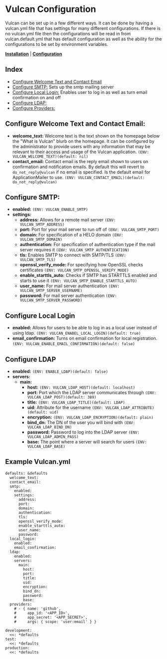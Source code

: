 # Vulcan Configuration

Vulcan can be set up in a few different ways. It can be done by having a vulcan.yml file that has settings for many different configurations. If there is no vulcan.yml file then the configurations will be read in from vulcan.default.yml that has default configuration as well as the ability for the configurations to be set by environment variables.

[**Installation**](index.md) | [**Configuration**](config.md)

## Index
* [Configure Welcome Text and Contact Email](#configure-welcome-text-and-contact-email)
* [Configure SMTP:](#configure-smtp) Sets up the smtp mailing server
* [Configure Local Login:](#configure-local-login) Enables user to log in as well as turn email confirmation on and off 
* [Configure LDAP:](#configure-ldap)
* [Configure Providers:](#configure-providers)

## Configure Welcome Text and Contact Email:
* **welcome_text:** Welcome text is the text shown on the homepage below the "What is Vulcan" blurb on the homepage. It can be configured by the administrator to provide users with any information that may be relevant to their access and usage of the Vulcan application. `(ENV: VULCAN_WELCOME_TEXT)(default: nil)`
* **contact_email:** Contact email is the reply email shown to users on confirmation and notification emails. By default this will revert to `do_not_reply@vulcan` if no email is specified. Is the default email for ApplicationMailer to use. `(ENV: VULCAN_CONTACT_EMAIL)(default: do_not_reply@vulcan)`

## Configure SMTP:
* **enabled:** `(ENV: VULCAN_ENABLE_SMTP)`
* **settings:**
    * **address:** Allows for a remote mail server `(ENV: VULCAN_SMTP_ADDRESS)`
    * **port:** Port for your mail server to run off of `(ENV: VULCAN_SMTP_PORT)`
    * **domain:** For specification of a HELO domain `(ENV: VULCAN_SMTP_DOMAIN)`
    * **authentication:** For specification of authentication type if the mail server requires it `(ENV: VULCAN_SMTP_AUTHENTICATION)`
    * **tls:** Enables SMTP to connect with SMTP/TLS `(ENV: VULCAN_SMTP_TLS)`
    * **openssl_verify_mode:** For specifying how OpenSSL checks certificates `(ENV: VULCAN_SMTP_OPENSSL_VERIFY_MODE)`
    * **enable_starttls_auto:** Checks if SMTP has STARTTLS enabled and starts to use it `(ENV: VULCAN_SMTP_ENABLE_STARTTLS_AUTO)`
    * **user_name:** For mail server authentication `(ENV: VULCAN_SMTP_SERVER_USERNAME)`
    * **password:** For mail server authentication `(ENV: VULCAN_SMTP_SERVER_PASSWORD)`

## Configure Local Login
* **enabled:** Allows for users to be able to log in as a local user instead of using ldap. `(ENV: VULCAN_ENABEL_LOCAL_LOGIN)(default: true)`
* **email_confirmation:** Turns on email confirmation for local registration. `(ENV: VULCAN_ENABLE_EMAIL_CONFIRMATION)(default: false)`

## Configure LDAP
* **enabled:** `(ENV: ENABLE_LDAP)(default: false)` 
* **servers:**
    * **main:**
        * **host:** `(ENV: VULCAN_LDAP_HOST)(default: localhost)`
        * **port:** Port which the LDAP server communicates through `(ENV: VULCAN_LDAP_POST)(default: 389)`
        * **title:** `(ENV: VULCAN_LDAP_TITLE)(default: LDAP)`
        * **uid:** Attribute for the username `(ENV: VULCAN_LDAP_ATTRIBUTE)(default: uid)`
        * **encryption:** `(ENV: VULCAN_LDAP_ENCRYPTION)(default: plain)`
        * **bind_dn:** The DN of the user you will bind with `(ENV: VULCAN_LDAP_BIND_DN)`
        * **password:** Password to log into the LDAP server `(ENV: VULCAN_LDAP_ADMIN_PASS)`
        * **base:** The point where a server will search for users `(ENV: VULCAN_LDAP_BASE)`

## Example Vulcan.yml
```
defaults: &defaults
  welcome_text:
  contact_email:
  smtp:
    enabled:
    settings:
      address:
      port:
      domain:
      authentication:
      tls:
      openssl_verify_mode:
      enable_starttls_auto:
      user_name:
      password:
  local_login:
    enabled:
    email_confirmation:
  ldap:
    enabled:
    servers:
      main:
        host:
        port: 
        title:
        uid:
        encryption:
        bind_dn:
        password:
        base:
  providers:
    # - { name: 'github',
    #     app_id: '<APP_ID>',
    #     app_secret: '<APP_SECRET>',
    #     args: { scope: 'user:email' } }

development:
  <<: *defaults
test:
  <<: *defaults
production:
  <<: *defaults
 ```